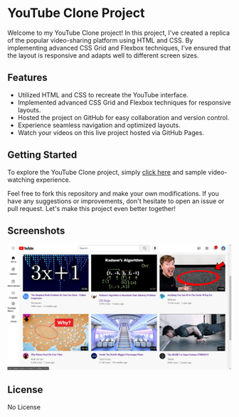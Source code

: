 # YouTube Clone Project

Welcome to my YouTube Clone project! In this project, I've created a replica of the popular video-sharing platform using HTML and CSS. By implementing advanced CSS Grid and Flexbox techniques, I've ensured that the layout is responsive and adapts well to different screen sizes.

## Features

- Utilized HTML and CSS to recreate the YouTube interface.
- Implemented advanced CSS Grid and Flexbox techniques for responsive layouts.
- Hosted the project on GitHub for easy collaboration and version control.
- Experience seamless navigation and optimized layouts.
- Watch your videos on this live project hosted via GitHub Pages.

## Getting Started

To explore the YouTube Clone project, simply [click here](https://nareshk170999.github.io/Youtube_Clone/) and sample video-watching experience.

Feel free to fork this repository and make your own modifications. If you have any suggestions or improvements, don't hesitate to open an issue or pull request. Let's make this project even better together!

## Screenshots

![Screenshot 1](screenshots/screenshot1.png)


## License

No License
